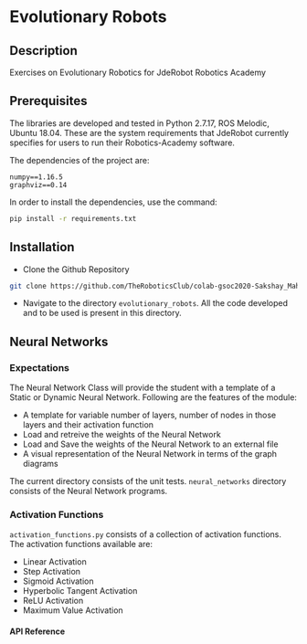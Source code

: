 # Evolutionary Robots

## Description
Exercises on Evolutionary Robotics for JdeRobot Robotics Academy

## Prerequisites
The libraries are developed and tested in Python 2.7.17, ROS Melodic, Ubuntu 18.04. These are the system requirements that JdeRobot currently specifies for users to run their Robotics-Academy software.

The dependencies of the project are:
```
numpy==1.16.5
graphviz==0.14
```

In order to install the dependencies, use the command:
```bash
pip install -r requirements.txt
```

## Installation
- Clone the Github Repository

```bash
git clone https://github.com/TheRoboticsClub/colab-gsoc2020-Sakshay_Mahna
```

- Navigate to the directory `evolutionary_robots`. All the code developed and to be used is present in this directory.

## Neural Networks

### Expectations
The Neural Network Class will provide the student with a template of a Static or Dynamic Neural Network. Following are the features of the module:

- A template for variable number of layers, number of nodes in those layers and their activation function
- Load and retreive the weights of the Neural Network
- Load and Save the weights of the Neural Network to an external file
- A visual representation of the Neural Network in terms of the graph diagrams


The current directory consists of the unit tests. `neural_networks` directory consists of the Neural Network programs.

### Activation Functions

`activation_functions.py` consists of a collection of activation functions. The activation functions available are:

- Linear Activation
- Step Activation
- Sigmoid Activation
- Hyperbolic Tangent Activation
- ReLU Activation
- Maximum Value Activation

#### API Reference

